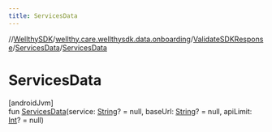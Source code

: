 ```yaml
---
title: ServicesData
---
```

//[WellthySDK](../../../../index.html)/[wellthy.care.wellthysdk.data.onboarding](../../index.html)/[ValidateSDKResponse](../index.html)/[ServicesData](index.html)/[ServicesData](-services-data.html)



# ServicesData



[androidJvm]\
fun [ServicesData](-services-data.html)(service: [String](https://kotlinlang.org/api/latest/jvm/stdlib/kotlin/-string/index.html)? = null, baseUrl: [String](https://kotlinlang.org/api/latest/jvm/stdlib/kotlin/-string/index.html)? = null, apiLimit: [Int](https://kotlinlang.org/api/latest/jvm/stdlib/kotlin/-int/index.html)? = null)




